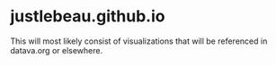 # justlebeau.github.io
This will most likely consist of visualizations that will be referenced in datava.org or elsewhere.
